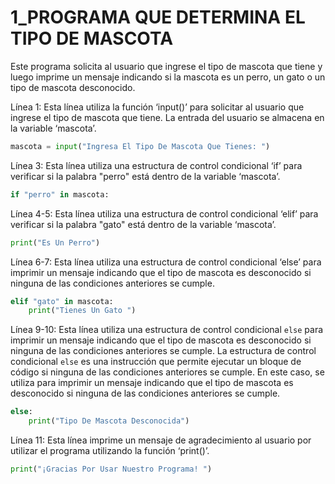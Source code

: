 # 1_PROGRAMA QUE DETERMINA EL TIPO DE MASCOTA
Este programa solicita al usuario que ingrese el tipo de mascota que tiene y luego imprime un mensaje indicando si la mascota es un perro, un gato o un tipo de mascota desconocido.

Línea 1: Esta línea utiliza la función ‘input()’ para solicitar al usuario que ingrese el tipo de mascota que tiene. La entrada del usuario se almacena en la variable ‘mascota’.

```python
mascota = input("Ingresa El Tipo De Mascota Que Tienes: ")
```

Línea 3: Esta línea utiliza una estructura de control condicional ‘if’ para verificar si la palabra "perro" está dentro de la variable ‘mascota’.

```python
if "perro" in mascota:
```

Línea 4-5: Esta línea utiliza una estructura de control condicional ‘elif’ para verificar si la palabra "gato" está dentro de la variable ‘mascota’.

```python
print("Es Un Perro")
```

Línea 6-7: Esta línea utiliza una estructura de control condicional ‘else’ para imprimir un mensaje indicando que el tipo de mascota es desconocido si ninguna de las condiciones anteriores se cumple.

```python
elif "gato" in mascota:
    print("Tienes Un Gato ")
```

Línea 9-10: Esta línea utiliza una estructura de control condicional `else` para imprimir un mensaje indicando que el tipo de mascota es desconocido si ninguna de las condiciones anteriores se cumple. La estructura de control condicional `else` es una instrucción que permite ejecutar un bloque de código si ninguna de las condiciones anteriores se cumple. En este caso, se utiliza para imprimir un mensaje indicando que el tipo de mascota es desconocido si ninguna de las condiciones anteriores se cumple.

```python
else:
    print("Tipo De Mascota Desconocida")
```

Línea 11: Esta línea imprime un mensaje de agradecimiento al usuario por utilizar el programa utilizando la función ‘print()’.

```python
print("¡Gracias Por Usar Nuestro Programa! ")
```

